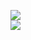 [![](https://img.shields.io/badge/Made%20With-Github%20Spray-lightgrey.svg?style=for-the-badge&logo=github)](https://github.com/Annihil/github-spray#6840)  
[![](https://i.imgur.com/2DrTn0Z.gif)](https://github.com/Annihil/github-spray)